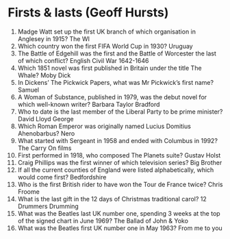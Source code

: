 Firsts & lasts (Geoff Hursts)
=============================

1. Madge Watt set up the first UK branch of which organisation in Anglesey in 1915? The WI
2. Which country won the first FIFA World Cup in 1930? Uruguay 
3. The Battle of Edgehill was the first and the Battle of Worcester the last of which conflict? English Civil War 1642-1646
4. Which 1851 novel was first published in Britain under the title The Whale? Moby Dick
5. In Dickens’ The Pickwick Papers, what was Mr Pickwick’s first name? Samuel
6. A Woman of Substance, published in 1979, was the debut novel for which well-known writer? Barbara Taylor Bradford
7. Who to date is the last member of the Liberal Party to be prime minister? David Lloyd George
8. Which Roman Emperor was originally named Lucius Domitius Ahenobarbus? Nero
9. What started with Sergeant in 1958 and ended with Columbus in 1992? The Carry On films
10. First performed in 1918, who composed The Planets suite? Gustav Holst
11. Craig Phillips was the first winner of which television series? Big Brother
12. If all the current counties of England were listed alphabetically, which would come first? Bedfordshire
13. Who is the first British rider to have won the Tour de France twice? Chris Froome
14. What is the last gift in the 12 days of Christmas traditional carol? 12 Drummers Drumming
15. What was the Beatles last UK number one, spending 3 weeks at the top of the signed chart in June 1969? The Ballad of John & Yoko
16. What was the Beatles first UK number one in May 1963? From me to you
